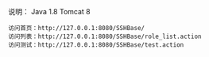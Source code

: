 说明：
	Java 1.8	Tomcat 8

	访问首页：http://127.0.0.1:8080/SSHBase/
	访问列表：http://127.0.0.1:8080/SSHBase/role_list.action
	访问测试：http://127.0.0.1:8080/SSHBase/test.action
